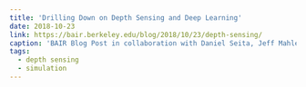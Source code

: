 ```yaml
---
title: 'Drilling Down on Depth Sensing and Deep Learning'
date: 2018-10-23
link: https://bair.berkeley.edu/blog/2018/10/23/depth-sensing/
caption: 'BAIR Blog Post in collaboration with Daniel Seita, Jeff Mahler, Matt Matl and Ken Goldberg about how recent innovations in depth sensing and convolutional neural networks (CNNs) can be combined with rapid dataset generation in simulation for grasping, segmentation, and cloth manipulation tasks.'
tags:
  - depth sensing
  - simulation
---
```

